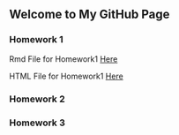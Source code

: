 ## Welcome to My GitHub Page


### Homework 1
Rmd File for Homework1 [Here](/HW1/Fatih1.Rmd)

HTML File for Homework1 [Here](https://github.com/BU-IE-360/spring22-fatihmecidiye/blob/gh-pages/HW1/Fatih1.html)

### Homework 2

### Homework 3

